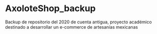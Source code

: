 # AxoloteShop_backup
Backup de repositorio del 2020 de cuenta antigua, proyecto académico destinado a desarrollar un e-commerce de artesanías mexicanas
